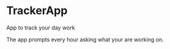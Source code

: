 # TrackerApp
App to track your day work 

The app prompts every hour asking what your are working on.
